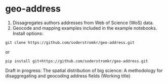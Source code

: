 # geo-address
1. Dissagregates authors addresses from Web of Science (WoS) data.   
1. Geocode and mapping examples included in the example notebooks.   
Install options:
```
git clone https://github.com/soderstromkr/geo-address.git
```
or
```
pip install git+https://github.com/soderstromkr/geo-address.git
```
Draft in progress: The spatial distribution of big science: A methodology for disaggregating and geocoding address fields (Working title)

